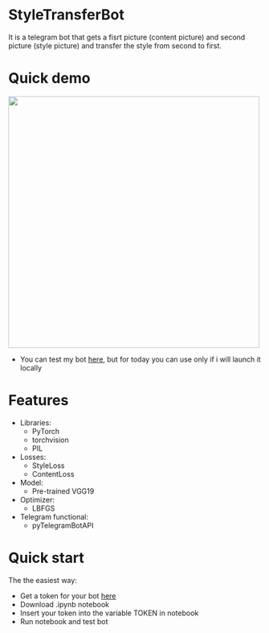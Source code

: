 # StyleTransferBot

It is a telegram bot that gets a fisrt picture (content picture) and second picture (style picture) and transfer the style from second to first.

# Quick demo

<div id="header" align="left">
  <img src="https://github.com/LuLim14/StyleTransferBot/blob/main/promo/presentwork_gifk.gif" width="500"/>
</div>

+ You can test my bot [here](https://t.me/StyleTranferBot), but for today you can use only if i will launch it locally

# Features
  +  Libraries:
     - PyTorch
     - torchvision
     - PIL
  + Losses:
     - StyleLoss
     - ContentLoss
  + Model:
     - Pre-trained VGG19
  + Optimizer:
     - LBFGS 
  + Telegram functional:
     - pyTelegramBotAPI
  

# Quick start
The the easiest way:
  + Get a token for your bot [here](https://t.me/BotFather)
  + Download .ipynb notebook
  + Insert your token into the variable TOKEN in notebook
  + Run notebook and test bot  
